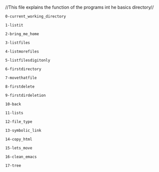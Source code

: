 //This file explains the function of the programs int he basics directory//


	0-current_working_directory

	1-listit

	2-bring_me_home

	3-listfiles

	4-listmorefiles

	5-listfilesdigitonly

	6-firstdirectory

	7-movethatfile

	8-firstdelete

	9-firstdirdeletion

	10-back

	11-lists

	12-file_type

	13-symbolic_link

	14-copy_html

	15-lets_move

	16-clean_emacs

	17-tree
